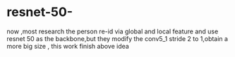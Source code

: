 # resnet-50-
now  ,most research the person re-id via global and local feature and use resnet 50 as the backbone,but they modify the 
conv5_1  stride 2 to 1,obtain a more big size , 
this work finish above idea

